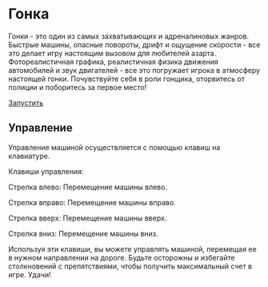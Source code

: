 # Гонка
Гонки - это один из самых захватывающих и адреналиновых жанров. Быстрые машины, опасные повороты, дрифт и ощущение скорости - все это делает игру настоящим вызовом для любителей азарта. Фотореалистичная графика, реалистичная физика движения автомобилей и звук двигателей - все это погружает игрока в атмосферу настоящей гонки. Почувствуйте себя в роли гонщика, оторвитесь от полиции и поборитесь за первое место!

<a href="https://VadimSVV.github.io/Race/" target="_blank">Запустить</a>

## Управление

Управление машиной осуществляется с помощью клавиш на клавиатуре. 

Клавиши управления:

Стрелка влево: Перемещение машины влево.

Стрелка вправо: Перемещение машины вправо.

Стрелка вверх: Перемещение машины вверх.

Стрелка вниз: Перемещение машины вниз.

Используя эти клавиши, вы можете управлять машиной, перемещая ее в нужном направлении на дороге. Будьте осторожны и избегайте столкновений с препятствиями, чтобы получить максимальный счет в игре. Удачи!
